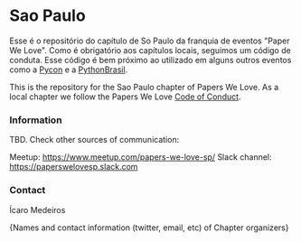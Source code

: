 # Sao Paulo

Esse é o repositório do capítulo de So Paulo da franquia de eventos "Paper We Love".
Como é obrigatório aos capítulos locais, seguimos um código de conduta.
Esse código é bem próximo ao utilizado em alguns outros eventos como a [Pycon](https://github.com/python/pycon-code-of-conduct/blob/master/code_of_conduct.md) e a [PythonBrasil](https://github.com/pythonbrasil/codigo-de-conduta).

This is the repository for the Sao Paulo chapter of Papers We Love.
As a local chapter we follow the Papers We Love [Code of Conduct](https://github.com/papers-we-love/sao-paulo/blob/master/code-of-conduct.md).

### Information

TBD. Check other sources of communication:

Meetup: https://www.meetup.com/papers-we-love-sp/
Slack channel: https://paperswelovesp.slack.com

### Contact

Ícaro Medeiros

{Names and contact information (twitter, email, etc) of Chapter organizers}
